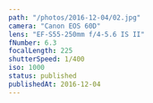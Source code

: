 ```yaml
---
path: "/photos/2016-12-04/02.jpg"
camera: "Canon EOS 60D"
lens: "EF-S55-250mm f/4-5.6 IS II"
fNumber: 6.3
focalLength: 225
shutterSpeed: 1/400
iso: 1000
status: published
publishedAt: 2016-12-04
---
```


